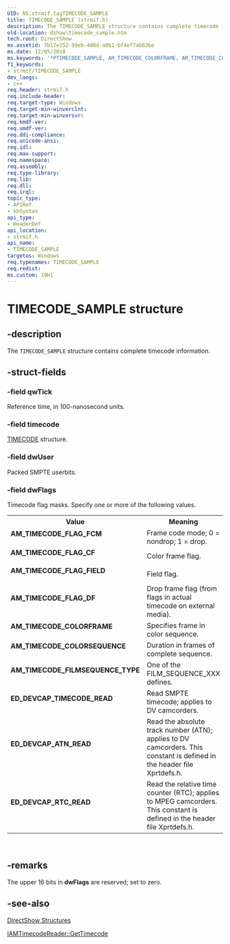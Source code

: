 ```yaml
---
UID: NS:strmif.tagTIMECODE_SAMPLE
title: TIMECODE_SAMPLE (strmif.h)
description: The TIMECODE_SAMPLE structure contains complete timecode information.
old-location: dshow\timecode_sample.htm
tech.root: DirectShow
ms.assetid: 7b17e152-99eb-4d6d-a8b1-bf4ef7ab83be
ms.date: 12/05/2018
ms.keywords: '*PTIMECODE_SAMPLE, AM_TIMECODE_COLORFRAME, AM_TIMECODE_COLORSEQUENCE, AM_TIMECODE_FILMSEQUENCE_TYPE, AM_TIMECODE_FLAG_CF, AM_TIMECODE_FLAG_DF, AM_TIMECODE_FLAG_FCM, AM_TIMECODE_FLAG_FIELD, ED_DEVCAP_ATN_READ, ED_DEVCAP_RTC_READ, ED_DEVCAP_TIMECODE_READ, TIMECODE_SAMPLE, TIMECODE_SAMPLE structure [DirectShow], TIMECODE_SAMPLEStructure, dshow.timecode_sample, strmif/TIMECODE_SAMPLE, tagTIMECODE_SAMPLE'
f1_keywords:
- strmif/TIMECODE_SAMPLE
dev_langs:
- c++
req.header: strmif.h
req.include-header: 
req.target-type: Windows
req.target-min-winverclnt: 
req.target-min-winversvr: 
req.kmdf-ver: 
req.umdf-ver: 
req.ddi-compliance: 
req.unicode-ansi: 
req.idl: 
req.max-support: 
req.namespace: 
req.assembly: 
req.type-library: 
req.lib: 
req.dll: 
req.irql: 
topic_type:
- APIRef
- kbSyntax
api_type:
- HeaderDef
api_location:
- strmif.h
api_name:
- TIMECODE_SAMPLE
targetos: Windows
req.typenames: TIMECODE_SAMPLE
req.redist: 
ms.custom: 19H1
---
```


# TIMECODE_SAMPLE structure


## -description



The <code>TIMECODE_SAMPLE</code> structure contains complete timecode information.




## -struct-fields




### -field qwTick

Reference time, in 100-nanosecond units.


### -field timecode


<a href="https://docs.microsoft.com/windows/desktop/DirectShow/getting-timecode-from-the-device">TIMECODE</a> structure.


### -field dwUser

Packed SMPTE userbits.


### -field dwFlags

Timecode flag masks. Specify one or more of the following values.

<table>
<tr>
<th>Value</th>
<th>Meaning</th>
</tr>
<tr>
<td width="40%"><a id="AM_TIMECODE_FLAG_FCM"></a><a id="am_timecode_flag_fcm"></a><dl>
<dt><b>AM_TIMECODE_FLAG_FCM</b></dt>
</dl>
</td>
<td width="60%">
Frame code mode; 0 = nondrop; 1 = drop.

</td>
</tr>
<tr>
<td width="40%"><a id="AM_TIMECODE_FLAG_CF"></a><a id="am_timecode_flag_cf"></a><dl>
<dt><b>AM_TIMECODE_FLAG_CF</b></dt>
</dl>
</td>
<td width="60%">
Color frame flag.

</td>
</tr>
<tr>
<td width="40%"><a id="AM_TIMECODE_FLAG_FIELD"></a><a id="am_timecode_flag_field"></a><dl>
<dt><b>AM_TIMECODE_FLAG_FIELD</b></dt>
</dl>
</td>
<td width="60%">
Field flag.

</td>
</tr>
<tr>
<td width="40%"><a id="AM_TIMECODE_FLAG_DF"></a><a id="am_timecode_flag_df"></a><dl>
<dt><b>AM_TIMECODE_FLAG_DF</b></dt>
</dl>
</td>
<td width="60%">
Drop frame flag (from flags in actual timecode on external media).

</td>
</tr>
<tr>
<td width="40%"><a id="AM_TIMECODE_COLORFRAME"></a><a id="am_timecode_colorframe"></a><dl>
<dt><b>AM_TIMECODE_COLORFRAME</b></dt>
</dl>
</td>
<td width="60%">
Specifies frame in color sequence.

</td>
</tr>
<tr>
<td width="40%"><a id="AM_TIMECODE_COLORSEQUENCE"></a><a id="am_timecode_colorsequence"></a><dl>
<dt><b>AM_TIMECODE_COLORSEQUENCE</b></dt>
</dl>
</td>
<td width="60%">
Duration in frames of complete sequence.

</td>
</tr>
<tr>
<td width="40%"><a id="AM_TIMECODE_FILMSEQUENCE_TYPE"></a><a id="am_timecode_filmsequence_type"></a><dl>
<dt><b>AM_TIMECODE_FILMSEQUENCE_TYPE</b></dt>
</dl>
</td>
<td width="60%">
One of the FILM_SEQUENCE_XXX defines.

</td>
</tr>
<tr>
<td width="40%"><a id="ED_DEVCAP_TIMECODE_READ"></a><a id="ed_devcap_timecode_read"></a><dl>
<dt><b>ED_DEVCAP_TIMECODE_READ</b></dt>
</dl>
</td>
<td width="60%">
Read SMPTE timecode; applies to DV camcorders.

</td>
</tr>
<tr>
<td width="40%"><a id="ED_DEVCAP_ATN_READ"></a><a id="ed_devcap_atn_read"></a><dl>
<dt><b>ED_DEVCAP_ATN_READ</b></dt>
</dl>
</td>
<td width="60%">
Read the absolute track number (ATN); applies to DV camcorders. This constant is defined in the header file Xprtdefs.h.

</td>
</tr>
<tr>
<td width="40%"><a id="ED_DEVCAP_RTC_READ"></a><a id="ed_devcap_rtc_read"></a><dl>
<dt><b>ED_DEVCAP_RTC_READ</b></dt>
</dl>
</td>
<td width="60%">
Read the relative time counter (RTC); applies to MPEG camcorders. This constant is defined in the header file Xprtdefs.h.

</td>
</tr>
</table>
 


## -remarks



The upper 16 bits in <b>dwFlags</b> are reserved; set to zero.




## -see-also




<a href="https://docs.microsoft.com/windows/desktop/DirectShow/directshow-structures">DirectShow Structures</a>



<a href="https://docs.microsoft.com/windows/desktop/api/strmif/nf-strmif-iamtimecodereader-gettimecode">IAMTimecodeReader::GetTimecode</a>
 

 

